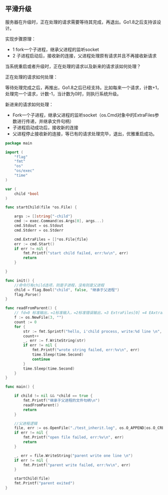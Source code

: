 ## 平滑升级
服务器在升级时，正在处理的请求需要等待其完成，再退出。Go1.8之后支持该设计。  

实现步骤原理：
- 1 fork一个子进程，继承父进程的监听socket
- 2 子进程启动后，接收新的连接，父进程处理原有请求并且不再接收新请求

当系统重启或者升级时，正在处理的请求以及新来的请求该如何处理？  

正在处理的请求如何处理：  

等待处理完成之后，再推出，Go1.8之后已经支持。比如每来一个请求，计数+1，处理完一个请求，计数-1，当计数为0时，则执行系统升级。

新进来的请求如何处理：  
- Fork一个子进程，继承父进程的监听socket（os.Cmd对象中的ExtraFiles参数进行传递，并继承文件句柄）
- 子进程启动成功后，接收新的连接
- 父进程停止接收新的连接，等已有的请求处理完毕，退出，优雅重启成功。

```go
package main

import (
	"flag"
	"fmt"
	"os"
	"os/exec"
	"time"
)

var (
	child *bool
)

func startChild(file *os.File) {

	args := []string{"-child"}
	cmd := exec.Command(os.Args[0], args...)
	cmd.Stdout = os.Stdout
	cmd.Stderr = os.Stderr

	cmd.ExtraFiles = []*os.File{file}
	err := cmd.Start()
	if err != nil {
		fmt.Printf("start child failed, err:%v\n", err)
		return
	}

}

func init() {
	//命令行有child选项，则是子进程，没有则是父进程
	child = flag.Bool("child", false, "继承于父进程")
	flag.Parse()
}

func readFromParent() {
	// fd=0 标准输出，=1标准输入，=2标准错误输出，=3 ExtraFiles[0] =4 EAxtraFiles[1]
	f := os.NewFile(3, "")
	count := 0
	for {
		str := fmt.Sprintf("hello, i'child process, write:%d line \n", count)
		count++
		_, err := f.WriteString(str)
		if err != nil {
			fmt.Printf("wrote string failed, err:%v\n", err)
			time.Sleep(time.Second)
			continue
		}
		time.Sleep(time.Second)
	}
}

func main() {

	if child != nil && *child == true {
		fmt.Printf("继承于父进程的文件句柄\n")
		readFromParent()
		return
	}

	//父进程逻辑
	file, err := os.OpenFile("./test_inherit.log", os.O_APPEND|os.O_CREATE|os.O_WRONLY, 0755)
	if err != nil {
		fmt.Printf("open file failed, err:%v\n", err)
		return
	}

	_, err = file.WriteString("parent write one line \n")
	if err != nil {
		fmt.Printf("parent write failed, err:%v\n", err)
	}

	startChild(file)
	fmt.Printf("parent exited")
}
```


